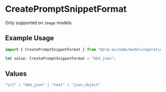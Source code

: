 # CreatePromptSnippetFormat

Only supported on `image` models.

## Example Usage

```typescript
import { CreatePromptSnippetFormat } from "@orq-ai/node/models/operations";

let value: CreatePromptSnippetFormat = "b64_json";
```

## Values

```typescript
"url" | "b64_json" | "text" | "json_object"
```